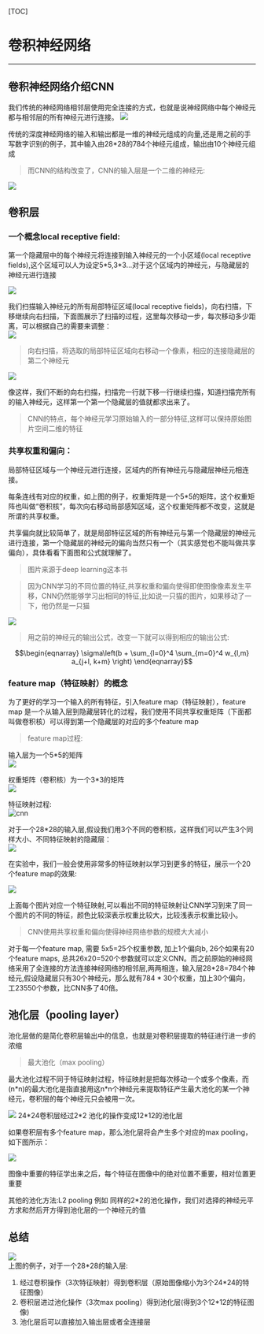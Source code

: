[TOC]
# 卷积神经网络
------

##  卷积神经网络介绍CNN

我们传统的神经网络相邻层使用完全连接的方式，也就是说神经网络中每个神经元都与相邻层的所有神经元进行连接。
![](2018-05-21-20-54-34.png)  

传统的深度神经网络的输入和输出都是一维的神经元组成的向量,还是用之前的手写数字识别的例子，其中输入由28*28的784个神经元组成，输出由10个神经元组成

> 而CNN的结构改变了，CNN的输入层是一个二维的神经元:

![](2018-05-21-21-01-03.png)

## 卷积层  

### 一个概念local receptive field:

第一个隐藏层中的每个神经元将连接到输入神经元的一个小区域(local receptive fields),这个区域可以人为设定5\*5,3\*3...对于这个区域内的神经元，与隐藏层的神经元进行连接

![](2018-05-21-21-45-48.png)

我们扫描输入神经元的所有局部特征区域(local receptive fields)，向右扫描，下移继续向右扫描，下面图展示了扫描的过程，这里每次移动一步，每次移动多少距离，可以根据自己的需要来调整：  
![](2018-05-22-14-16-43.png)
> 向右扫描，将选取的局部特征区域向右移动一个像素，相应的连接隐藏层的第二个神经元  

![](2018-05-22-14-18-43.png)  

像这样，我们不断的向右扫描，扫描完一行就下移一行继续扫描，知道扫描完所有的输入神经元，这样第一个第一个隐藏层的值就都求出来了。

> CNN的特点，每个神经元学习原始输入的一部分特征,这样可以保持原始图片空间二维的特征 

### 共享权重和偏向：

局部特征区域与一个神经元进行连接，区域内的所有神经元与隐藏层神经元相连接。

每条连线有对应的权重，如上图的例子，权重矩阵是一个5*5的矩阵，这个权重矩阵也叫做“卷积核”，每次向右移动局部感知区域，这个权重矩阵都不改变，这就是所谓的共享权重。

共享偏向就比较简单了，就是局部特征区域的所有神经元与第一个隐藏层的神经元进行连接，第一个隐藏层的神经元的偏向当然只有一个（其实感觉也不能叫做共享偏向），具体看看下面图和公式就理解了。

> 图片来源于deep learning这本书

> 因为CNN学习的不同位置的特征,共享权重和偏向使得即使图像像素发生平移，CNN仍然能够学习出相同的特征,比如说一只猫的图片，如果移动了一下，他仍然是一只猫  

![](2018-05-23-23-42-39.png)

> 用之前的神经元的输出公式，改变一下就可以得到相应的输出公式:

$$\begin{eqnarray} 
  \sigma\left(b + \sum_{l=0}^4 \sum_{m=0}^4  w_{l,m} a_{j+l, k+m} \right)
\end{eqnarray}$$


### feature map（特征映射）的概念
为了更好的学习一个输入的所有特征，引入feature map（特征映射），feature map 是一个从输入层到隐藏层转化的过程，我们使用不同共享权重矩阵（下面都叫做卷积核）可以得到第一个隐藏层的对应的多个feature map    
> feature map过程:  

输入层为一个5*5的矩阵  
![](2018-05-24-15-28-12.png)

权重矩阵（卷积核）为一个3*3的矩阵  
![](2018-05-24-15-29-30.png)

特征映射过程:  
![cnn](cnn.gif)  


对于一个28*28的输入层,假设我们用3个不同的卷积核，这样我们可以产生3个同样大小、不同特征映射的隐藏层：  
![](2018-05-24-09-22-39.png)

在实验中，我们一般会使用非常多的特征映射以学习到更多的特征，展示一个20个feature map的效果:  

![](2018-05-24-09-40-47.png)

上面每个图片对应一个特征映射,可以看出不同的特征映射让CNN学习到来了同一个图片的不同的特征，颜色比较深表示权重比较大，比较浅表示权重比较小。

> CNN使用共享权重和偏向使得神经网络参数的规模大大减小

对于每一个feature map, 需要 5x5=25个权重参数, 加上1个偏向b, 26个如果有20个feature maps, 总共26x20=520个参数就可以定义CNN。而之前原始的神经网络采用了全连接的方法连接神经网络的相邻层,两两相连，输入层28*28=784个神经元,假设隐藏层只有30个神经元，那么就有784 * 30个权重，加上30个偏向，工23550个参数，比CNN多了40倍。

## 池化层（pooling layer）

池化层做的是简化卷积层输出中的信息，也就是对卷积层提取的特征进行进一步的浓缩  

> 最大池化（max pooling）  

最大池化过程不同于特征映射过程，特征映射是把每次移动一个或多个像素，而(n\*n)的最大池化是指直接用这n\*n个神经元来提取特征产生最大池化的某一个神经元，卷积层的每个神经元只会被用一次。  

![](2018-05-24-15-54-36.png)
24\*24卷积层经过2\*2 池化的操作变成12\*12的池化层  

  

如果卷积层有多个feature map，那么池化层将会产生多个对应的max pooling，如下图所示：  

![](2018-05-24-16-05-46.png)  

图像中重要的特征学出来之后，每个特征在图像中的绝对位置不重要，相对位置更重要  

其他的池化方法:L2 pooling
例如 同样的2*2的池化操作，我们对选择的神经元平方求和然后开方得到池化层的一个神经元的值


## 总结  

![](2018-05-24-16-12-38.png)  
上图的例子，对于一个28\*28的输入层:  
1. 经过卷积操作（3次特征映射）得到卷积层（原始图像缩小为3个24\*24的特征图像）
2. 卷积层进过池化操作（3次max pooling）得到池化层(得到3个12*12的特征图像)
3. 池化层后可以直接加入输出层或者全连接层